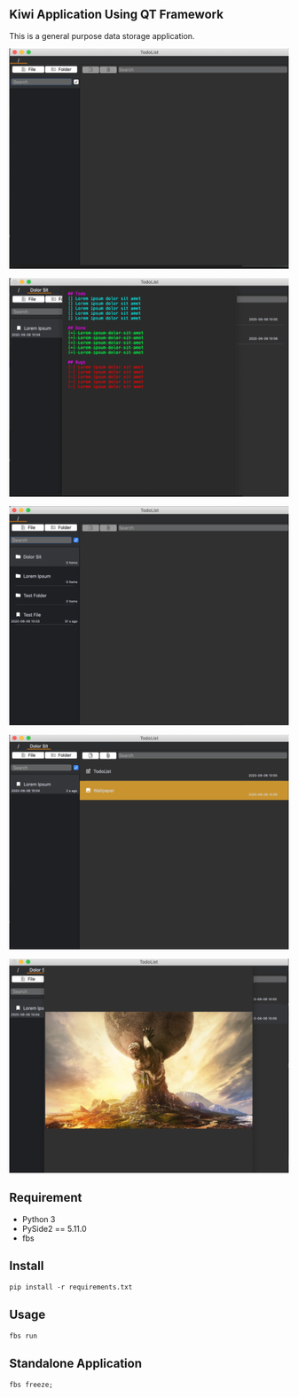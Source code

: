 ## Kiwi Application Using QT Framework
This is a general purpose data storage application. 

![alt text](image/1.png)

![alt text](image/5.png)

![alt text](image/2.png)

![alt text](image/3.png)

![alt text](image/4.png)


## Requirement
- Python 3
- PySide2 == 5.11.0
- fbs

## Install
```
pip install -r requirements.txt
```
## Usage
```
fbs run
```
## Standalone Application
```
fbs freeze;
```